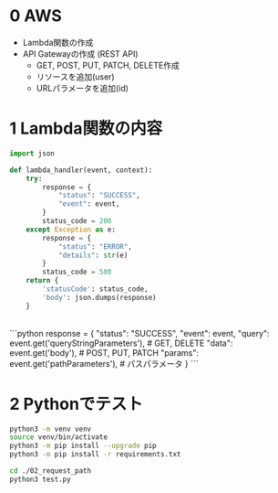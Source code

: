 # 0 AWS

* Lambda関数の作成
* API Gatewayの作成 (REST API)
  * GET, POST, PUT, PATCH, DELETE作成
  * リソースを追加(user)
  * URLパラメータを追加(id)

# 1 Lambda関数の内容

```python
import json

def lambda_handler(event, context):
    try:
        response = {
            "status": "SUCCESS",
            "event": event,
        }
        status_code = 200
    except Exception as e:
        response = {
            "status": "ERROR",
            "details": str(e)
        }
        status_code = 500
    return {
        'statusCode': status_code,
        'body': json.dumps(response)
    }
```

<br>
```python
response = {
    "status": "SUCCESS",
    "event": event,
    "query": event.get('queryStringParameters'), # GET, DELETE
    "data": event.get('body'), # POST, PUT, PATCH
    "params": event.get('pathParameters'), # パスパラメータ
    }
```

# 2 Pythonでテスト

```sh
python3 -m venv venv
source venv/bin/activate
python3 -m pip install --upgrade pip
python3 -m pip install -r requirements.txt
```

```sh
cd ./02_request_path
python3 test.py
```